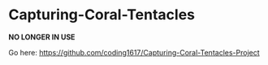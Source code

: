 # Capturing-Coral-Tentacles

**NO LONGER IN USE**

Go here: https://github.com/coding1617/Capturing-Coral-Tentacles-Project 
